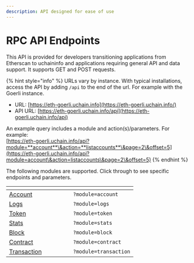 ```yaml
---
description: API designed for ease of use
---
```


# RPC API Endpoints

This API is provided for developers transitioning applications from Etherscan to uchaininfo and applications requiring general API and data support. It supports GET and POST requests.&#x20;

{% hint style="info" %}
URLs vary by instance. With typical installations, access the API by adding `/api` to the end of the url. For example with the Goerli instance.

* URL: [https://eth-goerli.uchain.info](https://eth-goerli.uchain.info/)
* API URL: [https://eth-goerli.uchain.info/api](https://eth-goerli.uchain.info/api)

An example query includes a module and action(s)/parameters. For example: \
[https://eth-goerli.uchain.info/api?module=**account**\&action=**listaccounts**\&page=2\&offset=5](https://eth-goerli.uchain.info/api?module=account\&action=listaccounts\&page=2\&offset=5)
{% endhint %}

The following modules are supported. Click through to see specific endpoints and parameters.

<table data-header-hidden><thead><tr><th width="158"></th><th></th></tr></thead><tbody><tr><td><a href="account.md">Account</a></td><td><code>?module=account</code></td></tr><tr><td><a href="logs.md">Logs</a></td><td><code>?module=logs</code></td></tr><tr><td><a href="token.md">Token</a></td><td><code>?module=token</code></td></tr><tr><td><a href="stats.md">Stats</a></td><td><code>?module=stats</code></td></tr><tr><td><a href="block.md">Block</a></td><td><code>?module=block</code></td></tr><tr><td><a href="contract.md">Contract</a></td><td><code>?module=contract</code></td></tr><tr><td><a href="transaction.md">Transaction</a></td><td><code>?module=transaction</code></td></tr></tbody></table>

